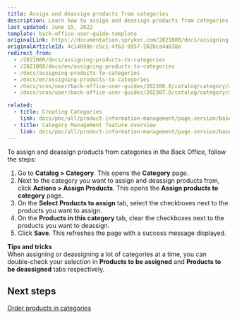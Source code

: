 ```yaml
---
title: Assign and deassign products from categories
description: Learn how to assign and deassign products from categories in the Back Office.
last_updated: June 15, 2022
template: back-office-user-guide-template
originalLink: https://documentation.spryker.com/2021080/docs/assigning-products-to-categories
originalArticleId: 4c14098e-c5c1-4f63-9957-202bca4a638a
redirect_from:
  - /2021080/docs/assigning-products-to-categories
  - /2021080/docs/en/assigning-products-to-categories
  - /docs/assigning-products-to-categories
  - /docs/en/assigning-products-to-categories
  - /docs/scos/user/back-office-user-guides/202200.0/catalog/category/assigning-products-to-categories.html
  - /docs/scos/user/back-office-user-guides/202307.0/catalog/category/assigning-products-to-categories.html

related:
  - title: Creating Categories
    link: docs/pbc/all/product-information-management/page.version/base-shop/manage-in-the-back-office/categories/create-categories.html
  - title: Category Management feature overview
    link: docs/pbc/all/product-information-management/page.version/base-shop/feature-overviews/category-management-feature-overview.html
---
```


To assign and deassign products from categories in the Back Office, follow the steps:

1. Go to **Catalog&nbsp;<span aria-label="and then">></span> Category**.
    This opens the **Category** page.
2. Next to the category you want to assign and deassign products from, click **Actions&nbsp;<span aria-label="and then">></span> Assign Products**.
    This opens the **Assign products to category** page.
3. On the **Select Products to assign** tab, select the checkboxes next to the products you want to assign.
4. On the **Products in this category** tab, clear the checkboxes next to the products you want to deassign.
5. Click **Save**.
    This refreshes the page with a success message displayed.

**Tips and tricks**
<br>When assigning or deassigning a lot of categories at a time, you can double-check your selection in **Products to be assigned** and **Products to be deassigned** tabs respectively.

## Next steps

[Order products in categories](/docs/pbc/all/product-information-management/{{page.version}}/base-shop/manage-in-the-back-office/categories/order-products-in-categories.html)
